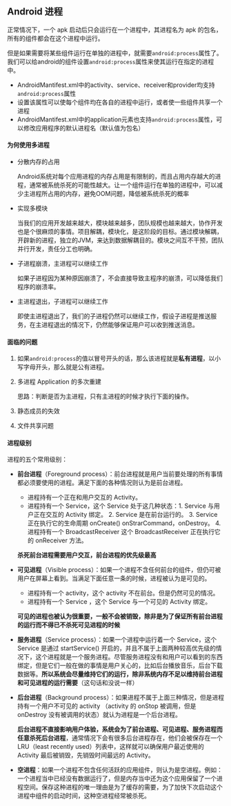 ## Android 进程

正常情况下，一个 apk 启动后只会运行在一个进程中，其进程名为 apk 的包名，所有的组件都会在这个进程中运行。

但是如果需要将某些组件运行在单独的进程中，就需要`android:process`属性了。我们可以给android的组件设置`android:process`属性来使其运行在指定的进程中。

- AndroidMantifest.xml中的activity、service、receiver和provider均支持`android:process`属性
- 设置该属性可以使每个组件均在各自的进程中运行，或者使一些组件共享一个进程
- AndroidMantifest.xml中的application元素也支持`android:process`属性，可以修改应用程序的默认进程名（默认值为包名）

#### 为何使用多进程

- 分散内存的占用

  Android系统对每个应用进程的内存占用是有限制的，而且占用内存越大的进程，通常被系统杀死的可能性越大。让一个组件运行在单独的进程中，可以减少主进程所占用的内存，避免OOM问题，降低被系统杀死的概率

- 实现多模块 

  当我们的应用开发越来越大，模块越来越多，团队规模也越来越大，协作开发也是个很麻烦的事情。项目解耦，模块化，是这阶段的目标。通过模块解耦，开辟新的进程，独立的JVM，来达到数据解耦目的。模块之间互不干预，团队并行开发，责任分工也明确。

- 子进程崩溃，主进程可以继续工作

  如果子进程因为某种原因崩溃了，不会直接导致主程序的崩溃，可以降低我们程序的崩溃率。

- 主进程退出，子进程可以继续工作

  即使主进程退出了，我们的子进程仍然可以继续工作，假设子进程是推送服务，在主进程退出的情况下，仍然能够保证用户可以收到推送消息。

#### 面临的问题

1. 如果`android:process`的值以冒号开头的话，那么该进程就是**私有进程**，以小写字母开头，那么就是公有进程。

2. 多进程 Application 的多次重建

   思路：判断是否为主进程，只有主进程的时候才执行下面的操作。

3. 静态成员的失效

4. 文件共享问题

#### 进程级别

进程的五个常用级别：

- **前台进程**（Foreground process）：前台进程就是用户当前要处理的所有事情都必须要使用的进程。满足下面的各种情况则认为是前台进程。

  - 进程持有一个正在和用户交互的 Activity。
  - 进程持有一个 Service，这个 Service 处于这几种状态：1. Service 与用户正在交互的 Activity 绑定。 2. Service 是在前台运行的。 3. Service 正在执行它的生命周期 onCreate() onStrarCommand，onDestroy。 4. 进程持有一个 BroadcastReceiver 这个 BroadcastReceiver 正在执行它的 onReceiver 方法。

  **杀死前台进程需要用户交互，前台进程的优先级最高**

- **可见进程**（Visible process）：如果一个进程不含任何前台的组件，但仍可被用户在屏幕上看到。当满足下面任意一条的时候，进程被认为是可见的。

  - 进程持有一个 activity，这个 activity 不在前台。但是仍然可见的情况。
  - 进程持有一个 Service ，这个 Service 与一个可见的 Activity 绑定。

  **可见的进程也被认为很重要，一般不会被销毁，除非是为了保证所有前台进程的运行而不得已不杀死可见进程的时候**

- **服务进程**（Service process）：如果一个进程中运行着一个 Service，这个 Service 是通过 startService() 开启的，并且不属于上面两种较高优先级的情况下，这个进程就是一个服务进程。尽管服务进程没有和用户可以看到的东西绑定，但是它们一般在做的事情是用户关心的，比如后台播放音乐，后台下载数据等。**所以系统会尽量维持它们的运行，除非系统内存不足以维持前台进程和可见进程的运行需要**（这句话和没说一样）

- **后台进程**（Background process）：如果进程不属于上面三种情况，但是进程持有一个用户不可见的 activity （activity 的 onStop 被调用，但是 onDestroy 没有被调用的状态）就认为进程是一个后台进程。

  **后台进程不直接影响用户体验，系统会为了前台进程、可见进程、服务进程而任意杀死后台进程**，通常情况下会有很多后台进程存在，他们会被保存在一个 LRU（least recently used）列表中，这样就可以确保用户最近使用的 Activity 最后被销毁，先销毁时间最远的 Activity。

- **空进程**：如果一个进程不包含任何活跃的应用组件，则认为是空进程。例如：一个进程当中已经没有数据运行了，但是内存当中还为这个应用保留了一个进程空间。保存这种进程的唯一理由是为了缓存的需要，为了加快下次启动这个进程中组件的启动时间，这种空进程经常被杀死。


